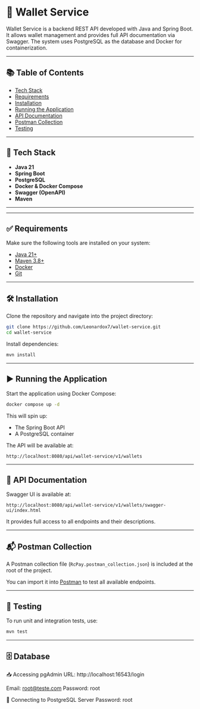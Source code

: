 
# 💸 Wallet Service

Wallet Service is a backend REST API developed with Java and Spring Boot. It allows wallet management and provides full API documentation via Swagger. The system uses PostgreSQL as the database and Docker for containerization.

---

## 📚 Table of Contents

- [Tech Stack](#-tech-stack)
- [Requirements](#-requirements)
- [Installation](#-installation)
- [Running the Application](#-running-the-application)
- [API Documentation](#-api-documentation)
- [Postman Collection](#-postman-collection)
- [Testing](#-testing)

---

## 🚀 Tech Stack

- **Java 21**
- **Spring Boot**
- **PostgreSQL**
- **Docker & Docker Compose**
- **Swagger (OpenAPI)**
- **Maven**

---

---

## ✅ Requirements

Make sure the following tools are installed on your system:

- [Java 21+](https://adoptium.net/)
- [Maven 3.8+](https://maven.apache.org/)
- [Docker](https://www.docker.com/)
- [Git](https://git-scm.com/)

---

## 🛠️ Installation

Clone the repository and navigate into the project directory:

```bash
git clone https://github.com/Leonardox7/wallet-service.git
cd wallet-service
```

Install dependencies:

```bash
mvn install
```

---

## ▶️ Running the Application

Start the application using Docker Compose:

```bash
docker compose up -d
```

This will spin up:
- The Spring Boot API
- A PostgreSQL container

The API will be available at:

```
http://localhost:8080/api/wallet-service/v1/wallets
```

---

## 📄 API Documentation

Swagger UI is available at:

```
http://localhost:8080/api/wallet-service/v1/wallets/swagger-ui/index.html
```

It provides full access to all endpoints and their descriptions.

---

## 📬 Postman Collection

A Postman collection file (`RcPay.postman_collection.json`) is included at the root of the project.

You can import it into [Postman](https://www.postman.com/) to test all available endpoints.

---

## 🧪 Testing

To run unit and integration tests, use:

```bash
mvn test
```
---

## 🗄️ Database

📥 Accessing pgAdmin
URL: http://localhost:16543/login

Email: root@teste.com
Password: root

🐘 Connecting to PostgreSQL Server
Password: root
